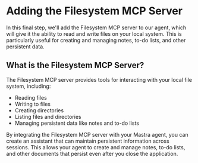 # Adding the Filesystem MCP Server

In this final step, we'll add the Filesystem MCP server to our agent, which will give it the ability to read and write files on your local system. This is particularly useful for creating and managing notes, to-do lists, and other persistent data.

## What is the Filesystem MCP Server?

The Filesystem MCP server provides tools for interacting with your local file system, including:
- Reading files
- Writing to files
- Creating directories
- Listing files and directories
- Managing persistent data like notes and to-do lists

By integrating the Filesystem MCP server with your Mastra agent, you can create an assistant that can maintain persistent information across sessions. This allows your agent to create and manage notes, to-do lists, and other documents that persist even after you close the application.
